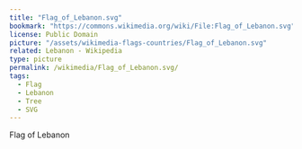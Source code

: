 ```yaml
---
title: "Flag_of_Lebanon.svg"
bookmark: "https://commons.wikimedia.org/wiki/File:Flag_of_Lebanon.svg"
license: Public Domain
picture: "/assets/wikimedia-flags-countries/Flag_of_Lebanon.svg"
related: Lebanon - Wikipedia
type: picture
permalink: /wikimedia/Flag_of_Lebanon.svg/
tags:
  - Flag
  - Lebanon
  - Tree
  - SVG
---
```

Flag of Lebanon